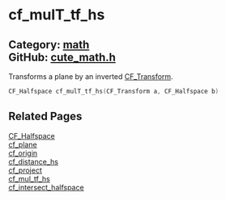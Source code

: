 # cf_mulT_tf_hs

Category: [math](https://github.com/RandyGaul/cute_framework/blob/master/docs/api_reference?id=math)  
GitHub: [cute_math.h](https://github.com/RandyGaul/cute_framework/blob/master/include/cute_math.h)  
---

Transforms a plane by an inverted [CF_Transform](https://github.com/RandyGaul/cute_framework/blob/master/docs/math/cf_transform.md).

```cpp
CF_Halfspace cf_mulT_tf_hs(CF_Transform a, CF_Halfspace b)
```

## Related Pages

[CF_Halfspace](https://github.com/RandyGaul/cute_framework/blob/master/docs/math/cf_halfspace.md)  
[cf_plane](https://github.com/RandyGaul/cute_framework/blob/master/docs/math/cf_plane.md)  
[cf_origin](https://github.com/RandyGaul/cute_framework/blob/master/docs/math/cf_origin.md)  
[cf_distance_hs](https://github.com/RandyGaul/cute_framework/blob/master/docs/math/cf_distance_hs.md)  
[cf_project](https://github.com/RandyGaul/cute_framework/blob/master/docs/math/cf_project.md)  
[cf_mul_tf_hs](https://github.com/RandyGaul/cute_framework/blob/master/docs/math/cf_mul_tf_hs.md)  
[cf_intersect_halfspace](https://github.com/RandyGaul/cute_framework/blob/master/docs/math/cf_intersect_halfspace.md)  
